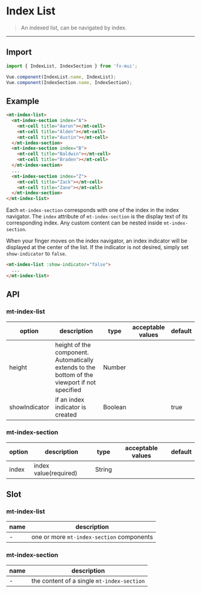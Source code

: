 # Index List

> An indexed list, can be navigated by index.

-------------

## Import

```javascript
import { IndexList, IndexSection } from 'fx-mui';

Vue.component(IndexList.name, IndexList);
Vue.component(IndexSection.name, IndexSection);
```

## Example

```html
<mt-index-list>
  <mt-index-section index="A">
    <mt-cell title="Aaron"></mt-cell>
    <mt-cell title="Alden"></mt-cell>
    <mt-cell title="Austin"></mt-cell>
  </mt-index-section>
  <mt-index-section index="B">
    <mt-cell title="Baldwin"></mt-cell>
    <mt-cell title="Braden"></mt-cell>
  </mt-index-section>
  ...
  <mt-index-section index="Z">
    <mt-cell title="Zack"></mt-cell>
    <mt-cell title="Zane"></mt-cell>
  </mt-index-section>
</mt-index-list>
```

Each `mt-index-section` corresponds with one of the index in the index navigator. The `index` attribute of `mt-index-section` is the display text of its corresponding index. Any custom content can be nested inside `mt-index-section`.

When your finger moves on the index navigator, an index indicator will be displayed at the center of the list. If the indicator is not desired, simply set `show-indicator` to `false`.

```html
<mt-index-list :show-indicator="false">
  ...
</mt-index-list>
```

## API
### mt-index-list
| option | description | type | acceptable values | default |
|------|-------|---------|-------|--------|
| height | height of the component. Automatically extends to the bottom of the viewport if not specified | Number | | |
| showIndicator | if an index indicator is created | Boolean | | true |

### mt-index-section
| option | description | type | acceptable values | default |
|------|-------|---------|-------|--------|
| index | index value(required) | String | | |

## Slot
### mt-index-list
| name | description |
|------|--------|
| - | one or more `mt-index-section` components |

### mt-index-section
| name | description |
|------|--------|
| - | the content of a single `mt-index-section` |